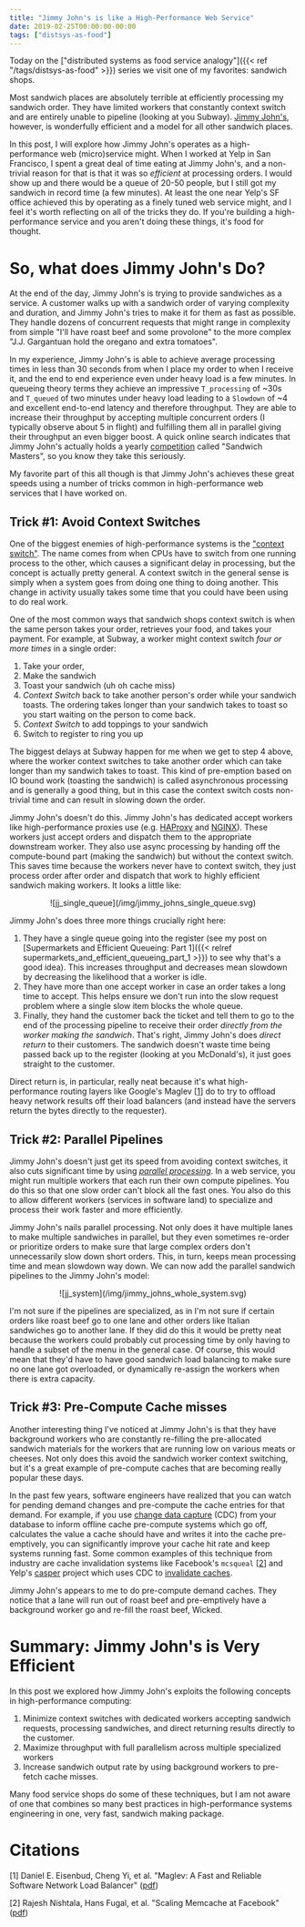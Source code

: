 ```yaml
---
title: "Jimmy John's is like a High-Performance Web Service"
date: 2019-02-25T00:00:00-00:00
tags: ["distsys-as-food"]
---
```

Today on the
["distributed systems as food service analogy"]({{< ref "/tags/distsys-as-food" >}})
series we visit one of my favorites: sandwich shops.

Most sandwich places are absolutely terrible at efficiently processing my
sandwich order. They have limited workers that constantly context switch and
are entirely unable to pipeline (looking at you Subway). [Jimmy
John's](https://www.jimmyjohns.com/), however, is wonderfully efficient and a
model for all other sandwich places.

In this post, I will explore how Jimmy John's operates as a high-performance
web (micro)service might. When I worked at Yelp in San Francisco, I spent a
great deal of time eating at Jimmy John's, and a non-trivial reason for that is
that it was so *efficient* at processing orders. I would show up and there
would be a queue of 20-50 people, but I still got my sandwich in record time (a
few minutes). At least the one near Yelp's SF office achieved this by operating
as a finely tuned web service might, and I feel it's worth reflecting on all of
the tricks they do. If you're building a high-performance service and you
aren't doing these things, it's food for thought.

So, what does Jimmy John's Do?
==============================

At the end of the day, Jimmy John's is trying to provide sandwiches as a
service. A customer walks up with a sandwich order of varying complexity and
duration, and Jimmy John's tries to make it for them as fast as possible. They
handle dozens of concurrent requests that might range in complexity from simple
"I'll have roast beef and some provolone" to the more complex "J.J. Gargantuan
hold the oregano and extra tomatoes".

In my experience, Jimmy John's is able to achieve average processing times in
less than 30 seconds from when I place my order to when I receive it, and the
end to end experience even under heavy load is a few minutes. In queueing
theory terms they achieve an impressive `T_processing` of ~30s and `T_queued`
of two minutes under heavy load leading to a `Slowdown` of ~4 and excellent
end-to-end latency and therefore throughput. They are able to increase their
throughput by accepting multiple concurrent orders (I typically observe about 5
in flight) and fulfilling them all in parallel giving their throughput an even
bigger boost. A quick online search indicates that Jimmy John's actually
holds a yearly [competition](https://vimeo.com/289769768) called "Sandwich
Masters", so you know they take this seriously.

My favorite part of this all though is that Jimmy John's achieves these great
speeds using a number of tricks common in high-performance web services that I
have worked on.

Trick #1: Avoid Context Switches
--------------------------------

One of the biggest enemies of high-performance systems is the ["context
switch"](https://en.wikipedia.org/wiki/Context_switch).  The name comes from
when CPUs have to switch from one running process to the other, which causes a
significant delay in processing, but the concept is actually pretty general. A
context switch in the general sense is simply when a system goes from doing one
thing to doing another. This change in activity usually takes some time that
you could have been using to do real work.

One of the most common ways that sandwich shops context switch is when the same
person takes your order, retrieves your food, and takes your payment. For
example, at Subway, a worker might context switch *four or more times* in a
single order:

1. Take your order,
2. Make the sandwich
3. Toast your sandwich (uh oh cache miss)
4. *Context Switch* back to take another person's order while your sandwich
  toasts. The ordering takes longer than your sandwich takes to toast so
  you start waiting on the person to come back.
5. *Context Switch* to add toppings to your sandwich
6. Switch to register to ring you up

The biggest delays at Subway happen for me when we get to step 4 above, where
the worker context switches to take another order which can take longer than
my sandwich takes to toast. This kind of pre-emption based on IO bound work
(toasting the sandwich) is called asynchronous processing and is generally
a good thing, but in this case the context switch costs non-trivial time and
can result in slowing down the order.

Jimmy John's doesn't do this. Jimmy John's has dedicated accept workers like
high-performance proxies use (e.g. [HAProxy](http://www.haproxy.org/) and
[NGINX](https://www.nginx.com/)). These workers just accept orders and dispatch
them to the appropriate downstream worker. They also use async processing by
handing off the compute-bound part (making the sandwich) but without the
context switch. This saves time because the workers never have to context
switch, they just process order after order and dispatch that work to highly
efficient sandwich making workers. It looks a little like:

<center>![jj_single_queue](/img/jimmy_johns_single_queue.svg)</center>

Jimmy John's does three more things crucially right here:

1. They have a single queue going into the register (see my post on
   [Supermarkets and Efficient Queueing: Part 1]({{< relref
   supermarkets_and_efficient_queueing_part_1 >}}) to see why that's a good
   idea). This increases throughput and decreases mean slowdown by decreasing
   the likelihood that a worker is idle.
2. They have more than one accept worker in case an order takes a long time to
   accept. This helps ensure we don't run into the slow request problem where a
   single slow item blocks the whole queue.
3. Finally, they hand the customer back the ticket and tell them to go to the
   end of the processing pipeline to receive their order _directly from the
   worker making the sandwich_. That's right, Jimmy John's does _direct return_
   to their customers.  The sandwich doesn't waste time being passed back up to
   the register (looking at you McDonald's), it just goes straight to the
   customer.

Direct return is, in particular, really neat because it's what high-performance
routing layers like Google's Maglev [[1](#maglev)] do to try to offload heavy
network results off their load balancers (and instead have the servers return
the bytes directly to the requester).

Trick #2: Parallel Pipelines
----------------------------

Jimmy John's doesn't just get its speed from avoiding context switches, it
also cuts significant time by using [*parallel
processing*](https://en.wikipedia.org/wiki/Parallel_computing). In a web
service, you might run multiple workers that each run their own compute
pipelines. You do this so that one slow order can't block all the fast ones.
You also do this to allow different workers (services in software land) to
specialize and process their work faster and more efficiently.

Jimmy John's nails parallel processing. Not only does it have multiple lanes
to make multiple sandwiches in parallel, but they even sometimes re-order
or prioritize orders to make sure that large complex orders don't unnecessarily
slow down short orders. This, in turn, keeps mean processing time and mean
slowdown way down. We can now add the parallel sandwich pipelines to the Jimmy
John's model:

<center>![jj_system](/img/jimmy_johns_whole_system.svg)</center>

I'm not sure if the pipelines are specialized, as in I'm not sure if certain
orders like roast beef go to one lane and other orders like Italian sandwiches
go to another lane. If they did do this it would be pretty neat because the
workers could probably cut processing time by only having to handle a subset of
the menu in the general case. Of course, this would mean that they'd have to
have good sandwich load balancing to make sure no one lane got overloaded, or
dynamically re-assign the workers when there is extra capacity.

Trick #3: Pre-Compute Cache misses
----------------------------------

Another interesting thing I've noticed at Jimmy John's is that they have
background workers who are constantly re-filling the pre-allocated sandwich
materials for the workers that are running low on various meats or cheeses. Not
only does this avoid the sandwich worker context switching, but it's a great
example of pre-compute caches that are becoming really popular these days.

In the past few years, software engineers have realized that you can watch
for pending demand changes and pre-compute the cache entries for that demand.
For example, if you use [change data
capture](https://en.wikipedia.org/wiki/Change_data_capture) (CDC) from your
database to inform offline cache pre-compute systems which go off, calculates
the value a cache should have and writes it into the cache pre-emptively, you
can significantly improve your cache hit rate and keep systems running fast.
Some common examples of this technique from industry are cache invalidation
systems like Facebook's `mcsqueal` [[2](#fb_memcache)] and Yelp's
[casper](https://engineeringblog.yelp.com/2018/03/caching-internal-service-calls-at-yelp.html)
project which uses CDC to [invalidate
caches](https://engineeringblog.yelp.com/2018/03/caching-internal-service-calls-at-yelp.html#invalidating-caches).

Jimmy John's appears to me to do pre-compute demand caches. They notice that a
lane will run out of roast beef and pre-emptively have a background worker go
and re-fill the roast beef, Wicked.


Summary: Jimmy John's is Very Efficient
=======================================

In this post we explored how Jimmy John's exploits the following concepts
in high-performance computing:

1. Minimize context switches with dedicated workers accepting sandwich
   requests, processing sandwiches, and direct returning results directly
   to the customer.
2. Maximize throughput with full parallelism across multiple specialized
   workers
3. Increase sandwich output rate by using background workers to pre-fetch
   cache misses.

Many food service shops do some of these techniques, but I am not aware of one
that combines so many best practices in high-performance systems engineering
in one, very fast, sandwich making package.

Citations
=========
<a name="maglev"></a>
[1] Daniel E. Eisenbud, Cheng Yi, et al. "Maglev: A Fast and Reliable Software
Network Load Balancer"
([pdf](https://static.googleusercontent.com/media/research.google.com/en//pubs/archive/44824.pdf))

<a name="fb_memcache"></a>
[2] Rajesh Nishtala, Hans Fugal, et al. "Scaling Memcache at Facebook" ([pdf](https://www.usenix.org/system/files/conference/nsdi13/nsdi13-final170_update.pdf))


